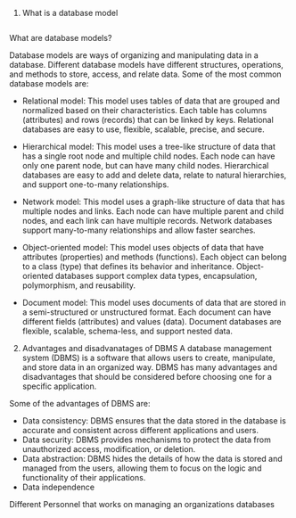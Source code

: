 1. What is a database model
```
```
What are database models?

Database models are ways of organizing and manipulating data in a database. Different database models have different structures, operations, and methods to store, access, and relate data. Some of the most common database models are:

- Relational model: This model uses tables of data that are grouped and normalized based on their characteristics. Each table has columns (attributes) and rows (records) that can be linked by keys. Relational databases are easy to use, flexible, scalable, precise, and secure.

- Hierarchical model: This model uses a tree-like structure of data that has a single root node and multiple child nodes. Each node can have only one parent node, but can have many child nodes. Hierarchical databases are easy to add and delete data, relate to natural hierarchies, and support one-to-many relationships.

- Network model: This model uses a graph-like structure of data that has multiple nodes and links. Each node can have multiple parent and child nodes, and each link can have multiple records. Network databases support many-to-many relationships and allow faster searches.

- Object-oriented model: This model uses objects of data that have attributes (properties) and methods (functions). Each object can belong to a class (type) that defines its behavior and inheritance. Object-oriented databases support complex data types, encapsulation, polymorphism, and reusability.

- Document model: This model uses documents of data that are stored in a semi-structured or unstructured format. Each document can have different fields (attributes) and values (data). Document databases are flexible, scalable, schema-less, and support nested data.

2. Advantages and disadvanatages of DBMS
A database management system (DBMS) is a software that allows users to create, manipulate, and store data in an organized way. DBMS has many advantages and disadvantages that should be considered before choosing one for a specific application.

Some of the advantages of DBMS are:

- Data consistency: DBMS ensures that the data stored in the database is accurate and consistent across different applications and users.
- Data security: DBMS provides mechanisms to protect the data from unauthorized access, modification, or deletion.
- Data abstraction: DBMS hides the details of how the data is stored and managed from the users, allowing them to focus on the logic and functionality of their applications.
- Data independence

Different  Personnel that works on managing an organizations databases